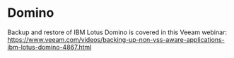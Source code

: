 # Domino

Backup and restore of IBM Lotus Domino is covered in this Veeam webinar: https://www.veeam.com/videos/backing-up-non-vss-aware-applications-ibm-lotus-domino-4867.html
